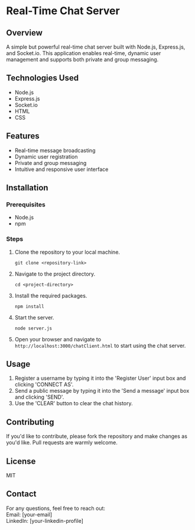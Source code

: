 # Real-Time Chat Server

## Overview
A simple but powerful real-time chat server built with Node.js, Express.js, and Socket.io. This application enables real-time, dynamic user management and supports both private and group messaging.

## Technologies Used
- Node.js
- Express.js
- Socket.io
- HTML
- CSS

## Features
- Real-time message broadcasting
- Dynamic user registration
- Private and group messaging
- Intuitive and responsive user interface

## Installation
### Prerequisites
- Node.js
- npm

### Steps
1. Clone the repository to your local machine.
    ```
    git clone <repository-link>
    ```
2. Navigate to the project directory.
    ```
    cd <project-directory>
    ```
3. Install the required packages.
    ```
    npm install
    ```
4. Start the server.
    ```
    node server.js
    ```
5. Open your browser and navigate to `http://localhost:3000/chatClient.html` to start using the chat server.

## Usage
1. Register a username by typing it into the 'Register User' input box and clicking 'CONNECT AS'.
2. Send a public message by typing it into the 'Send a message' input box and clicking 'SEND'.
3. Use the 'CLEAR' button to clear the chat history.

## Contributing
If you'd like to contribute, please fork the repository and make changes as you'd like. Pull requests are warmly welcome.

## License
MIT

## Contact
For any questions, feel free to reach out:  
Email: [your-email]  
LinkedIn: [your-linkedin-profile]

